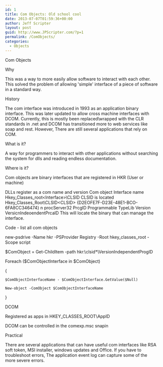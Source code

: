 ```yaml
---
id: 1
title: Com Objects: Old school cool
date: 2013-07-07T01:59:36+00:00
author: Jeff Scripter
layout: post
guid: http://www.JPScripter.com/?p=1
permalink: /ComObjects/
categories:
  - Objects
---
```


Com Objects

 

Why

This was a way to more easily allow software to interact with each other. This solved the problem of allowing 'simple' interface of a piece of software in a standard way.

 

History

The com interface was introduced in 1993 as an application binary interface. This was later updated to allow cross machine interfaces with DCOM. Currently, this is mostly been replaced\wrapped with the CLR standards in .net and DCOM has transitioned more to web services like soap and rest. However, There are still several applications that rely on COM.

 

What is it?

A way for programmers to interact with other applications without searching the system for dlls and reading endless documentation.

 

Where is it?

Com objects are binary interfaces that are registered in HKR (User or machine)

DLLs register as a com name and version
Com object Interface name
Hkey_Classes_root\<Interface>\CLSID
CLSID is located
Hkey_Classes_Root\CLSID\<CLSID>
{D2EOFE7F-D23E-48E1-BCO-6FA8CC346474} 
n procServer32 
PrcgID 
Programmable 
TypeLib 
Version 
VersicnIndeoendentPrcaID
This will locate the binary that can manage the interface.
 

Code - list all com objects

new-psdrive -Name hkr -PSProvider Registry -Root hkey_classes_root -Scope script

$ComObject = Get-ChildItem -path hkr:\clsid\*\VersionIndependentProgID

 

Foreach ($ComObjectInterface in $ComObject)

{

    $ComObjectInterfaceName - $ComObjectInterface.GetValue($Null)

    New-object -ComObject $ComObjectInterfaceName

 

}

 

DCOM

Registered as apps in
 HKEY_CLASSES_ROOT\AppID

 

DCOM can be controlled in the comexp.msc snapin

 

Practical

There are several applications that can have useful com interfaces like RSA soft token, MSI installer, windows updates and Office.
If you have to troubleshoot errors, The application event log can capture some of the more severe errors. 